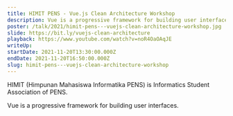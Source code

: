 ```yaml
---
title: HIMIT PENS - Vue.js Clean Architecture Workshop
description: Vue is a progressive framework for building user interfaces.
poster: /talk/2021/himit-pens---vuejs-clean-architecture-workshop.jpg
slide: https://bit.ly/vuejs-clean-architecture
playback: https://www.youtube.com/watch?v=noR4OaOAqJE
writeUp: 
startDate: 2021-11-20T13:30:00.000Z
endDate: 2021-11-20T16:50:00.000Z
slug: himit-pens---vuejs-clean-architecture-workshop
---
```


HIMIT (Himpunan Mahasiswa Informatika PENS) is Informatics Student Association of PENS.

Vue is a progressive framework for building user interfaces.
